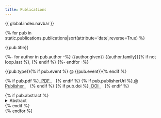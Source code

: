 ```yaml
---
title: Publications
---
```


{{ global.index.navbar }}

{% for pub in static.publications.publications|sort(attribute='date',reverse=True) %}
<div class="blogpost">
<p class="blogpost-title">{{pub.title}}</p>
<p class="blogpost-subtitle">
{%- for author in pub.author -%}
<span {% if author.given == 'Jost' and author.family == 'Rossel' %}{% else %}class="author-other"{% endif %}>{{author.given}} {{author.family}}{% if not loop.last %}, {% endif %}</span>
{%- endfor -%}
</p>
<p class="blogpost-metadata">{{pub.type}}{% if pub.event %} @ {{pub.event}}{% endif %}</p>
<p class="blogpost-metadata">
    {% if pub.pdf %}<a href="{{pub.pdf}}" target="_blank">&nbsp;&nbsp;PDF&nbsp;&nbsp;</a>&nbsp;&nbsp;&nbsp;{% endif %}
    {% if pub.publisherUrl %}<a href="{{pub.publisherUrl}}" target="_blank">&nbsp;@ Publisher&nbsp;&nbsp;</a>&nbsp;&nbsp;&nbsp;{% endif %}
    {% if pub.doi %}<a href="https://doi.org/{{pub.doi}}" target="_blank">&nbsp;&nbsp;DOI&nbsp;&nbsp;</a>&nbsp;&nbsp;&nbsp;{% endif %}
</p>
{% if pub.abstract %}
<details class="abstract">
    <summary>Abstract</summary>
    <p>{{ pub.abstract }}</p>
</details>
{% endif %}
</div>
{% endfor %}
